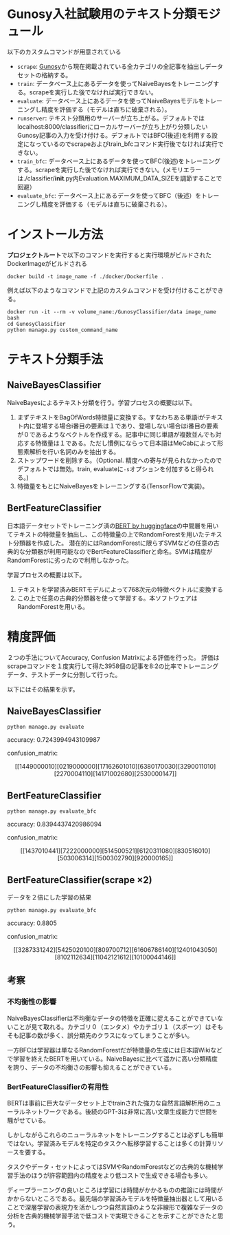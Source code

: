 # Gunosy入社試験用のテキスト分類モジュール

以下のカスタムコマンドが用意されている
- `scrape`: [Gunosy](https://gunosy.com/)から現在掲載されている全カテゴリの全記事を抽出しデータセットの格納する。
- `train`: データベース上にあるデータを使ってNaiveBayesをトレーニングする。scrapeを実行した後でなければ実行できない。
- `evaluate`: データベース上にあるデータを使ってNaiveBayesモデルをトレーニングし精度を評価する（モデルは直ちに破棄される）。
- `runserver`: テキスト分類用のサーバーが立ち上がる。デフォルトではlocalhost:8000/classifierにローカルサーバーが立ち上がり分類したいGunosy記事の入力を受け付ける。デフォルトではBFC(後述)を利用する設定になっているのでscrapeおよびtrain_bfcコマンド実行後でなければ実行できない。
- `train_bfc`: データベース上にあるデータを使ってBFC(後述)をトレーニングする。scrapeを実行した後でなければ実行できない。(メモリエラーは./classifier/__init__.py内Evaluation.MAXIMUM_DATA_SIZEを調節することで回避）
- `evaluate_bfc`: データベース上にあるデータを使ってBFC（後述）をトレーニングし精度を評価する（モデルは直ちに破棄される）。


# インストール方法

**プロジェクトルート**で以下のコマンドを実行すると実行環境がビルドされたDockerImageがビルドされる

```docker build -t image_name -f ./docker/Dockerfile .```

例えば以下のようなコマンドで上記のカスタムコマンドを受け付けることができる。

```
docker run -it --rm -v volume_name:/GunosyClassifier/data image_name bash
cd GunosyClassifier
python manage.py custom_command_name
```

# テキスト分類手法
## NaiveBayesClassifier
NaiveBayesによるテキスト分類を行う。学習プロセスの概要は以下。
1. まずテキストをBagOfWords特徴量に変換する。すなわちある単語iがテキスト内に登場する場合i番目の要素は１であり、登場しない場合はi番目の要素が０であるようなベクトルを作成する。記事中に同じ単語が複数並んでも対応する特徴量は１である。ただし慣例にならって日本語はMeCabによって形態素解析を行い名詞のみを抽出する。
2. ストップワードを削除する。（Optional. 精度への寄与が見られなかったのでデフォルトでは無効。train, evaluateに`-s`オプションを付加すると得られる。)
3. 特徴量をもとにNaiveBayesをトレーニングする(TensorFlowで実装)。

## BertFeatureClassifier
日本語データセットでトレーニング済の[BERT by huggingface](https://huggingface.co/transformers/pretrained_models.html)の中間層を用いてテキストの特徴量を抽出し、この特徴量の上でRandomForestを用いたテキスト分類器を作成した。
潜在的にはRandomForestに限らずSVMなどの任意の古典的な分類器が利用可能なのでBertFeatureClassifierと命名。SVMは精度がRandomForestに劣ったので利用しなかった。

学習プロセスの概要は以下。
1. テキストを学習済みBERTモデルによって768次元の特徴ベクトルに変換する
2. この上で任意の古典的分類器を使って学習する。本ソフトウェアはRandomForestを用いる。


# 精度評価
２つの手法についてAccuracy, Confusion Matrixによる評価を行った。
評価はscrapeコマンドを１度実行して得た3958個の記事を8:2の比率でトレーニングデータ、テストデータに分割して行った。

以下にはその結果を示す。


## NaiveBayesClassifier
```python manage.py evaluate```

accuracy: 0.7243994943109987

confusion_matrix: 

```math
[[144   9   0   0   0   0   1   0]
 [  0 219   0   0   0   0   0   0]
 [ 17  16  26   0   1   0   1   0]
 [  6  38   0  17   0   0   3   0]
 [  3  29   0   0  11   0   1   0]
 [ 22   7   0   0   0  41   1   0]
 [ 14  17   1   0   0   2  68   0]
 [ 25   3   0   0   0   0   1  47]]
```

## BertFeatureClassifier
```python manage.py evaluate_bfc```

accuracy: 0.8394437420986094

confusion_matrix: 

```math
[[143   7   0   1   0   4   4   1]
 [  7 222   0   0   0   0   0   0]
 [  5   1  45   0   0   5   2   1]
 [  6  12   0  31   1   0   8   0]
 [  8   3   0   5  16   0   1   0]
 [  5   0   3   0   0  63   1   4]
 [ 15   0   0   3   0   2  79   0]
 [  9   2   0   0   0   0   1  65]]
```

## BertFeatureClassifier(scrape ×2)
データを２倍にした学習の結果

```python manage.py evaluate_bfc```

accuracy: 0.8805

confusion_matrix: 

```math
[[328   7   3   3   1   2   4   2]
 [  5 425   0   2   0   1   0   0]
 [  8   0  97   0   0   7   1   2]
 [  6  16   0  67   8   6  14   0]
 [ 12   4   0  10  43   0   5   0]
 [  8   1   0   2   1 126   3   4]
 [ 11   0   4   2   1   2 161   2]
 [ 10   1   0   0   0   4   4 146]]
 ```

 ## 考察

### 不均衡性の影響
NaiveBayesClassifierは不均衡なデータの特徴を正確に捉えることができていないことが見て取れる。カテゴリ０（エンタメ）やカテゴリ１（スポーツ）はそもそも記事の数が多く、誤分類先のクラスになってしまうことが多い。

一方BFCは学習器は単なるRandomForestだが特徴量の生成には日本語Wikiなどで学習を終えたBERTを用いている。NaiveBayesに比べて遥かに高い分類精度を誇り、データの不均衡さの影響も抑えることができている。

### BertFeatureClassifierの有用性
BERTは事前に巨大なデータセット上でtrainされた強力な自然言語解析用のニューラルネットワークである。後続のGPT-3は非常に高い文章生成能力で世間を騒がせている。

しかしながらこれらのニューラルネットをトレーニングすることは必ずしも簡単ではない。学習済みモデルを特定のタスクへ転移学習することは多くの計算リソースを要する。

タスクやデータ・セットによってはSVMやRandomForestなどの古典的な機械学習手法のほうが許容範囲内の精度をより低コストで生成できる場合も多い。

ディープラーニングの良いところは学習には時間がかかるものの推論には時間がかからないところである。最先端の学習済みモデルを特徴量抽出器として用いることで深層学習の表現力を活かしつつ自然言語のような非線形で複雑なデータの分析を古典的機械学習手法で低コストで実現できることを示すことができたと思う。
